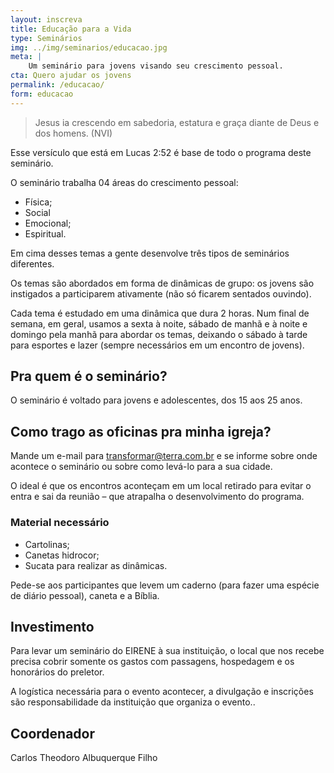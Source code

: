 ```yaml
---
layout: inscreva
title: Educação para a Vida
type: Seminários
img: ../img/seminarios/educacao.jpg
meta: |
    Um seminário para jovens visando seu crescimento pessoal.
cta: Quero ajudar os jovens
permalink: /educacao/
form: educacao
---
```


> Jesus ia crescendo em sabedoria, estatura e graça diante de Deus e dos homens. (NVI)

Esse versículo que está em Lucas 2:52 é base de todo o programa deste seminário.  


O seminário trabalha 04 áreas do crescimento pessoal:

* Física;
* Social
* Emocional;
* Espiritual.

Em cima desses temas a gente desenvolve três tipos de seminários diferentes.

Os temas são abordados em forma de dinâmicas de grupo: os jovens são instigados a participarem ativamente (não só ficarem sentados ouvindo).

Cada tema é estudado em uma dinâmica que dura 2 horas. Num final de semana, em geral, usamos a sexta à noite, sábado de manhã e à noite e domingo pela manhã para abordar os temas, deixando o sábado à tarde para esportes e lazer (sempre necessários em um encontro de jovens).

## Pra quem é o seminário?

O seminário é voltado para jovens e adolescentes, dos 15 aos 25 anos.

## Como trago as oficinas pra minha igreja?

Mande um e-mail para transformar@terra.com.br e se informe sobre onde acontece o seminário ou sobre como levá-lo para a sua cidade.

O ideal é que os encontros aconteçam em um local retirado para evitar o entra e sai da reunião – que atrapalha o desenvolvimento do programa.

### Material necessário

* Cartolinas;
* Canetas hidrocor;
* Sucata para realizar as dinâmicas.

Pede-se aos participantes que levem um caderno (para fazer uma espécie de diário pessoal), caneta e a Bíblia.

## Investimento

Para levar um seminário do EIRENE à sua instituição, o local que nos recebe precisa cobrir somente os gastos com passagens, hospedagem e os honorários do preletor.

A logística necessária para o evento acontecer, a divulgação e inscrições são responsabilidade da instituição que organiza o evento..

## Coordenador

Carlos Theodoro Albuquerque Filho
